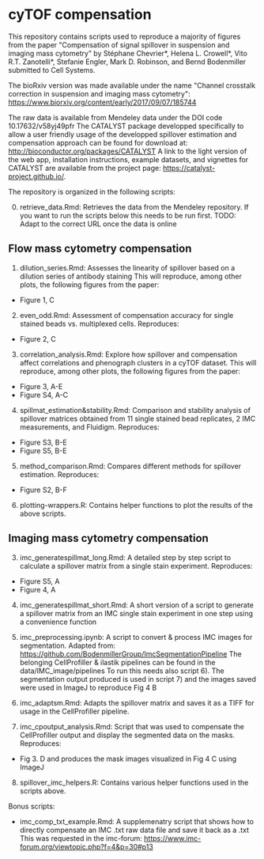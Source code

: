 # cyTOF compensation

This repository contains scripts used to reproduce a majority of figures from the paper "Compensation of signal spillover in suspension and imaging mass cytometry" by Stéphane Chevrier\*, Helena L. Crowell\*, Vito R.T. Zanotelli\*, Stefanie Engler, Mark D. Robinson, and Bernd Bodenmiller
submitted to Cell Systems.

The bioRxiv version was made available under the name "Channel crosstalk correction in suspension and imaging mass cytometry": https://www.biorxiv.org/content/early/2017/09/07/185744

The raw data is available from Mendeley data under the DOI code 10.17632/v58yj49pfr
The CATALYST package developped specifically to allow a user friendly usage of the developped spillover estimation and compensation approach can be found for download at: http://bioconductor.org/packages/CATALYST
A link to the light version of the web app, installation instructions, example datasets, and vignettes for CATALYST are available from the project page: https://catalyst-project.github.io/. 

The repository is organized in the following scripts:

0) retrieve_data.Rmd:
Retrieves the data from the Mendeley repository.
If you want to run the scripts below this needs to be run first.
TODO: Adapt to the correct URL once the data is online

## Flow mass cytometry compensation

1) dilution_series.Rmd:
Assesses the linearity of spillover based on a dilution series of antibody staining
This will reproduce, among other plots, the following figures from the paper:
* Figure 1, C

2) even_odd.Rmd:
Assessment of compensation accuracy for single stained beads vs. multiplexed cells. Reproduces:
* Figure 2, C

3) correlation_analysis.Rmd:
Explore how spillover and compensation affect correlations and phenograph clusters in a cyTOF dataset.
This will reproduce, among other plots, the following figures from the paper:
* Figure 3, A-E
* Figure S4, A-C

4) spillmat_estimation&stability.Rmd:
Comparison and stability analysis of spillover matrices obtained from 11 single stained bead replicates, 2 IMC measurements, and Fluidigm. Reproduces:
* Figure S3, B-E
* Figure S5, B-E

5) method_comparison.Rmd:
Compares different methods for spillover estimation. Reproduces:
* Figure S2, B-F

6) plotting-wrappers.R:
Contains helper functions to plot the results of the above scripts.

## Imaging mass cytometry compensation

3) imc_generatespillmat_long.Rmd:
A detailed step by step script to calculate a spillover matrix from a single stain experiment.
Reproduces:
* Figure S5, A
* Figure 4, A

4) imc_generatespillmat_short.Rmd:
A short version of a script to generate a spillover matrix from an IMC single stain experiment in one step using a convenience function

5) imc_preprocessing.ipynb:
A script to convert & process IMC images for segmentation. Adapted from: https://github.com/BodenmillerGroup/ImcSegmentationPipeline
The belonging CellProfiller & ilastik pipelines can be found in the data/IMC_image/pipelines
To run this needs also script 6).
The segmentation output produced is used in script 7) and the images saved were used in ImageJ to reproduce Fig 4 B

6) imc_adaptsm.Rmd:
Adapts the spillover matrix and saves it as a TIFF for usage in the CellProfiller pipeline.

7) imc_cpoutput_analysis.Rmd:
Script that was used to compensate the CellProfiller output and display the segmented data on the masks.
Reproduces:
* Fig 3. D
and produces the mask images visualized in Fig 4 C using ImageJ

8) spillover_imc_helpers.R:
Contains various helper functions used in the scripts above.

Bonus scripts:
- imc_comp_txt_example.Rmd:
  A supplemenatry script that shows how to directly compensate an IMC .txt raw data file and save it back as a .txt
  This was requested in the imc-forum: https://www.imc-forum.org/viewtopic.php?f=4&p=30#p13
  
  
